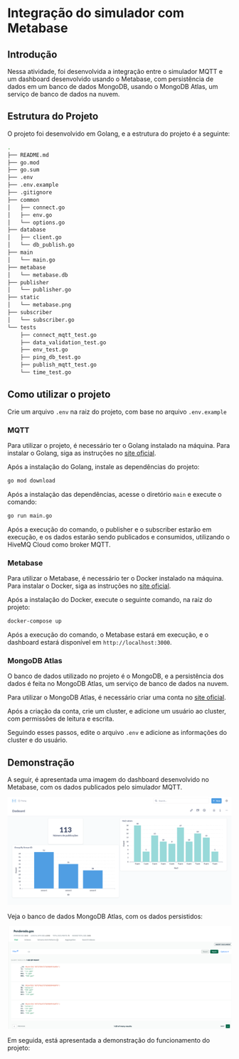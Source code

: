 # Integração do simulador com Metabase

## Introdução

Nessa atividade, foi desenvolvida a integração entre o simulador MQTT e um dashboard desenvolvido usando o Metabase, com persistência de dados em um banco de dados MongoDB, usando o MongoDB Atlas, um serviço de banco de dados na nuvem.

## Estrutura do Projeto

O projeto foi desenvolvido em Golang, e a estrutura do projeto é a seguinte:

```bash
.
├── README.md
├── go.mod
├── go.sum
├── .env
├── .env.example
├── .gitignore
├── common
│   ├── connect.go
│   ├── env.go
│   └── options.go
├── database
│   ├── client.go
│   └── db_publish.go
├── main
│   └── main.go
├── metabase
│   └── metabase.db
├── publisher
│   └── publisher.go
├── static
│   └── metabase.png
├── subscriber
│   └── subscriber.go
└── tests
    ├── connect_mqtt_test.go
    ├── data_validation_test.go
    ├── env_test.go
    ├── ping_db_test.go
    ├── publish_mqtt_test.go
    └── time_test.go
```

## Como utilizar o projeto

Crie um arquivo `.env` na raiz do projeto, com base no arquivo `.env.example`

### MQTT

Para utilizar o projeto, é necessário ter o Golang instalado na máquina. Para instalar o Golang, siga as instruções no [site oficial](https://golang.org/doc/install).

Após a instalação do Golang, instale as dependências do projeto:

```bash
go mod download
```

Após a instalação das dependências, acesse o diretório `main` e execute o comando:

```bash
go run main.go
```

Após a execução do comando, o publisher e o subscriber estarão em execução, e os dados estarão sendo publicados e consumidos, utilizando o HiveMQ Cloud como broker MQTT.

### Metabase

Para utilizar o Metabase, é necessário ter o Docker instalado na máquina. Para instalar o Docker, siga as instruções no [site oficial](https://docs.docker.com/get-docker/).

Após a instalação do Docker, execute o seguinte comando, na raiz do projeto:

```bash
docker-compose up
```

Após a execução do comando, o Metabase estará em execução, e o dashboard estará disponível em `http://localhost:3000`.

### MongoDB Atlas

O banco de dados utilizado no projeto é o MongoDB, e a persistência dos dados é feita no MongoDB Atlas, um serviço de banco de dados na nuvem.

Para utilizar o MongoDB Atlas, é necessário criar uma conta no [site oficial](https://www.mongodb.com/cloud/atlas).

Após a criação da conta, crie um cluster, e adicione um usuário ao cluster, com permissões de leitura e escrita.

Seguindo esses passos, edite o arquivo `.env` e adicione as informações do cluster e do usuário.

## Demonstração

A seguir, é apresentada uma imagem do dashboard desenvolvido no Metabase, com os dados publicados pelo simulador MQTT.

![Dashboard](static/metabase.png)

Veja o banco de dados MongoDB Atlas, com os dados persistidos:

![MongoDB Atlas](static/mongodb.png)

Em seguida, está apresentada a demonstração do funcionamento do projeto:
